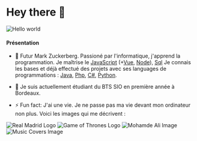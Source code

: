 # Hey there :wave:

<img src="https://raw.githubusercontent.com/sagar-viradiya/sagar-viradiya/master/resources/banner.png" alt="Hello world">

#### Présentation

- 👋 Futur Mark Zuckerberg. Passioné par l'informatique, j'apprend la programmation. Je maîtrise le <u>JavaScript</u> (+<u>Vue</u>, <u>Node</u>),  <u>Sql</u>
     Je connais les bases et déjà effectué des projets avec ses languages de programmations :  <u>Java</u>, <u>Php</u>, <u>C#</u>, <u>Python</u>.

- 🌱 Je suis actuellement étudiant du BTS SIO en première année à Bordeaux.
  

- ⚡ Fun fact: J'ai une vie.
      Je ne passe pas ma vie devant mon ordinateur non plus. Voici les images qui me décrivent :

<img src="[https://raw.githubusercontent.com/sagar-viradiya/sagar-viradiya/master/resources/banner.png](https://static.vecteezy.com/ti/vecteur-libre/p3/10994249-real-madrid-logo-symbole-design-espagne-football-vecteur-pays-europeens-equipes-de-football-illustration-gratuit-vectoriel.jpg)" alt="Real Madrid Logo">
<img src="[https://raw.githubusercontent.com/sagar-viradiya/sagar-viradiya/master/resources/banner.png](https://c4.wallpaperflare.com/wallpaper/990/603/666/game-of-thrones-wallpaper-preview.jpg)" alt="Game of Thrones Logo">
<img src="https://c4.wallpaperflare.com/wallpaper/70/188/992/muhammad-ali-sports-sport-wallpaper-preview.jpg" alt="Mohamde Ali Image">
<img src="" alt=" Music Covers Image">
